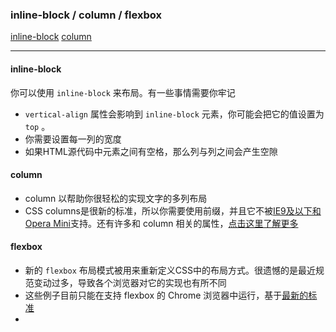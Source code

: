 ### inline-block / column / flexbox
[inline-block](http://zh.learnlayout.com/inline-block.html)
[column](http://zh.learnlayout.com/column.html)
[]()

---
#### inline-block
你可以使用 `inline-block` 来布局。有一些事情需要你牢记
*   `vertical-align` 属性会影响到 `inline-block` 元素，你可能会把它的值设置为 `top` 。
*   你需要设置每一列的宽度
*   如果HTML源代码中元素之间有空格，那么列与列之间会产生空隙

#### column
- column 以帮助你很轻松的实现文字的多列布局
- CSS columns是很新的标准，所以你需要使用前缀，并且它不被[IE9及以下和Opera Mini](http://caniuse.com/#search=column)支持。还有许多和 column 相关的属性，[点击这里了解更多](http://www.quirksmode.org/css/multicolumn.html)


#### flexbox
- 新的 `flexbox` 布局模式被用来重新定义CSS中的布局方式。很遗憾的是最近规范变动过多，导致各个浏览器对它的实现也有所不同
- 这些例子目前只能在支持 flexbox 的 Chrome 浏览器中运行，基于[最新的标准](http://www.w3.org/TR/css3-flexbox/)
- 
